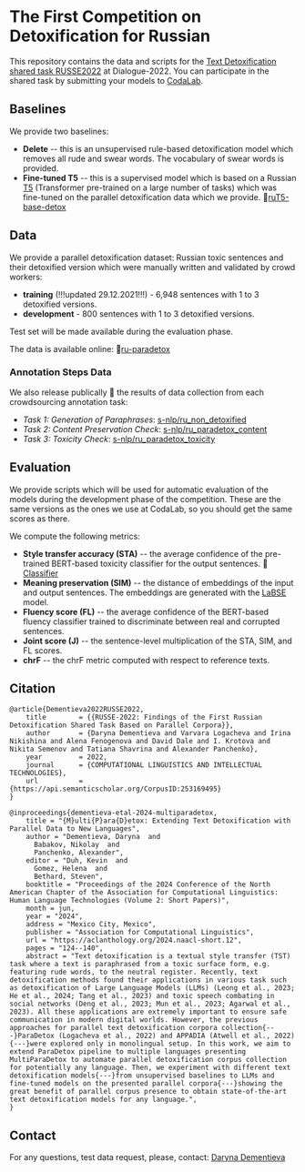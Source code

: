 # The First Competition on Detoxification for Russian

This repository contains the data and scripts for the [Text Detoxification shared task RUSSE2022](https://russe.nlpub.org/2022/tox/) at Dialogue-2022. You can participate in the shared task by submitting your models to [CodaLab](https://codalab.lisn.upsaclay.fr/competitions/642).

## Baselines

We provide two baselines:
- **Delete** -- this is an unsupervised rule-based detoxification model which removes all rude and swear words. The vocabulary of swear words is provided.
- **Fine-tuned T5** -- this is a supervised model which is based on a Russian [T5](https://arxiv.org/abs/1910.10683) (Transformer pre-trained on a large number of tasks) which was fine-tuned on the parallel detoxification data which we provide. 🤗[ruT5-base-detox](https://huggingface.co/s-nlp/ruT5-base-detox)

## Data

We provide a parallel detoxification dataset: Russian toxic sentences and their detoxified version which were manually written and validated by crowd workers:
- **training** (!!!updated 29.12.2021!!!) - 6,948 sentences with 1 to 3 detoxified versions.
- **development** - 800 sentences with 1 to 3 detoxified versions.

Test set will be made available during the evaluation phase.

The data is available online: 🤗[ru-paradetox](https://huggingface.co/datasets/s-nlp/ru_paradetox)

### Annotation Steps Data

We also release publically 🤗 the results of data collection from each crowdsourcing annotation task:
* *Task 1: Generation of Paraphrases*: [s-nlp/ru_non_detoxified](https://huggingface.co/datasets/s-nlp/ru_non_detoxified)
* *Task 2: Content Preservation Check*: [s-nlp/ru_paradetox_content](https://huggingface.co/datasets/s-nlp/ru_paradetox_content)
* *Task 3: Toxicity Check*: [s-nlp/ru_paradetox_toxicity](https://huggingface.co/datasets/s-nlp/ru_paradetox_toxicity)

## Evaluation

We provide scripts which will be used for automatic evaluation of the models during the development phase of the competition. These are the same versions as the ones we use at CodaLab, so you should get the same scores as there.

We compute the following metrics:
- **Style transfer accuracy (STA)** -- the average confidence of the pre-trained BERT-based toxicity classifier for the output sentences. 🤗 [Classifier](https://huggingface.co/s-nlp/russian_toxicity_classifier)
- **Meaning preservation (SIM)** -- the distance of embeddings of the input and output sentences. The embeddings are generated with the [LaBSE](https://arxiv.org/abs/2007.01852) model.
- **Fluency score (FL)** -- the average confidence of the BERT-based fluency classifier trained to discriminate between real and corrupted sentences.
- **Joint score (J)** -- the sentence-level multiplication of the STA, SIM, and FL scores.
- **chrF** -- the chrF metric computed with respect to reference texts.

## Citation

```
@article{Dementieva2022RUSSE2022,
	title        = {{RUSSE-2022: Findings of the First Russian Detoxification Shared Task Based on Parallel Corpora}},
	author       = {Daryna Dementieva and Varvara Logacheva and Irina Nikishina and Alena Fenogenova and David Dale and I. Krotova and Nikita Semenov and Tatiana Shavrina and Alexander Panchenko},
	year         = 2022,
	journal      = {COMPUTATIONAL LINGUISTICS AND INTELLECTUAL TECHNOLOGIES},
	url          = {https://api.semanticscholar.org/CorpusID:253169495}
}
```

```
@inproceedings{dementieva-etal-2024-multiparadetox,
    title = "{M}ulti{P}ara{D}etox: Extending Text Detoxification with Parallel Data to New Languages",
    author = "Dementieva, Daryna  and
      Babakov, Nikolay  and
      Panchenko, Alexander",
    editor = "Duh, Kevin  and
      Gomez, Helena  and
      Bethard, Steven",
    booktitle = "Proceedings of the 2024 Conference of the North American Chapter of the Association for Computational Linguistics: Human Language Technologies (Volume 2: Short Papers)",
    month = jun,
    year = "2024",
    address = "Mexico City, Mexico",
    publisher = "Association for Computational Linguistics",
    url = "https://aclanthology.org/2024.naacl-short.12",
    pages = "124--140",
    abstract = "Text detoxification is a textual style transfer (TST) task where a text is paraphrased from a toxic surface form, e.g. featuring rude words, to the neutral register. Recently, text detoxification methods found their applications in various task such as detoxification of Large Language Models (LLMs) (Leong et al., 2023; He et al., 2024; Tang et al., 2023) and toxic speech combating in social networks (Deng et al., 2023; Mun et al., 2023; Agarwal et al., 2023). All these applications are extremely important to ensure safe communication in modern digital worlds. However, the previous approaches for parallel text detoxification corpora collection{---}ParaDetox (Logacheva et al., 2022) and APPADIA (Atwell et al., 2022){---}were explored only in monolingual setup. In this work, we aim to extend ParaDetox pipeline to multiple languages presenting MultiParaDetox to automate parallel detoxification corpus collection for potentially any language. Then, we experiment with different text detoxification models{---}from unsupervised baselines to LLMs and fine-tuned models on the presented parallel corpora{---}showing the great benefit of parallel corpus presence to obtain state-of-the-art text detoxification models for any language.",
}
```

## Contact

For any questions, test data request, please, contact: [Daryna Dementieva](mailto:dardem96@gmail.com)
